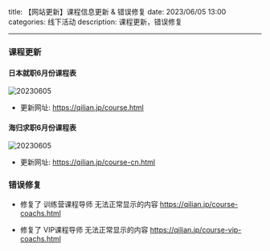 title: 【网站更新】课程信息更新 & 错误修复
date: 2023/06/05 13:00
categories: 线下活动
description: 课程更新，错误修复

---

### 课程更新

#### 日本就职6月份课程表
![20230605](https://qilian-tokyo.github.io/img/20230605/1.png)

- 更新网址: https://qilian.jp/course.html

#### 海归求职6月份课程表
![20230605](https://qilian-tokyo.github.io/img/20230605/2.png)

- 更新网址: https://qilian.jp/course-cn.html

### 错误修复

- 修复了 训练营课程导师 无法正常显示的内容
https://qilian.jp/course-coachs.html


- 修复了 VIP课程导师 无法正常显示的内容
https://qilian.jp/course-vip-coachs.html